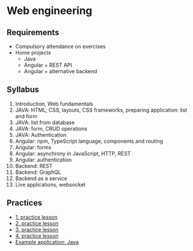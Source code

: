 # Web engineering

## Requirements

- Compulsory attendance on exercises
- Home projects
    + Java
    + Angular + REST API
    + Angular + alternative backend

## Syllabus

1. Introduction, Web fundamentals
2. JAVA: HTML, CSS, layouts, CSS frameworks, preparing application: list and form
3. JAVA: list from database
4. JAVA: form, CRUD operations
5. JAVA: Authentication
6. Angular: npm, TypeScript language, components and routing
7. Angular: forms
8. Angular: asynchrony in JavaScript, HTTP, REST
9. Angular: authentication
10. Backend: REST
11. Backend: GraphQL
12. Backend as a service
13. Live applications, websocket

## Practices

- [1. practice lesson](#!/subjects/webeng/practices/01)
- [2. practice lesson](#!/subjects/webeng/practices/02)
- [3. practice lesson](#!/subjects/webeng/practices/03)
- [4. practice lesson](#!/subjects/webeng/practices/04)
- [Example application: Java](#!/subjects/webeng/practices/issue-tracker-java)


